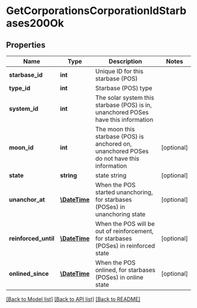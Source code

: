 # GetCorporationsCorporationIdStarbases200Ok

## Properties
Name | Type | Description | Notes
------------ | ------------- | ------------- | -------------
**starbase_id** | **int** | Unique ID for this starbase (POS) | 
**type_id** | **int** | Starbase (POS) type | 
**system_id** | **int** | The solar system this starbase (POS) is in, unanchored POSes have this information | 
**moon_id** | **int** | The moon this starbase (POS) is anchored on, unanchored POSes do not have this information | [optional] 
**state** | **string** | state string | [optional] 
**unanchor_at** | [**\DateTime**](\DateTime.md) | When the POS started unanchoring, for starbases (POSes) in unanchoring state | [optional] 
**reinforced_until** | [**\DateTime**](\DateTime.md) | When the POS will be out of reinforcement, for starbases (POSes) in reinforced state | [optional] 
**onlined_since** | [**\DateTime**](\DateTime.md) | When the POS onlined, for starbases (POSes) in online state | [optional] 

[[Back to Model list]](../README.md#documentation-for-models) [[Back to API list]](../README.md#documentation-for-api-endpoints) [[Back to README]](../README.md)


